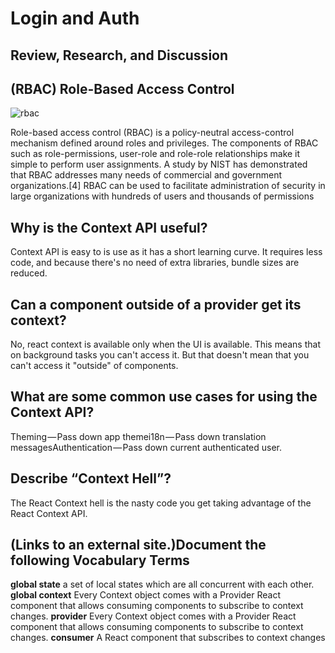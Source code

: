 # Login  and Auth

## Review, Research, and Discussion

## (RBAC) Role-Based Access Control

![rbac](https://www.dnsstuff.com/wp-content/uploads/2019/10/role-based-access-control.jpg)

Role-based access control (RBAC) is a policy-neutral access-control mechanism defined around roles and privileges. The components of RBAC such as role-permissions, user-role and role-role relationships make it simple to perform user assignments. A study by NIST has demonstrated that RBAC addresses many needs of commercial and government organizations.[4] RBAC can be used to facilitate administration of security in large organizations with hundreds of users and thousands of permissions

## Why is the Context API useful?

Context API is easy to is use as it has a short learning curve. It requires less code, and because there's no need of extra libraries, bundle sizes are reduced.

## Can a component outside of a provider get its context?

No, react context is available only when the UI is available. This means that on background tasks you can't access it. But that doesn't mean that you can't access it "outside" of components.

## What are some common use cases for using the Context API?

Theming — Pass down app themei18n — Pass down translation messagesAuthentication — Pass down current authenticated user.

## Describe “Context Hell”?

The React Context hell is the nasty code you get taking advantage of the React Context API.

## (Links to an external site.)Document the following Vocabulary Terms

**global state**
a set of local states which are all concurrent with each other.
**global context**
Every Context object comes with a Provider React component that allows consuming components to subscribe to context changes.
**provider**
Every Context object comes with a Provider React component that allows consuming components to subscribe to context changes.
**consumer**
A React component that subscribes to context changes
